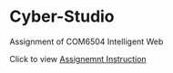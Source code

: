 # Cyber-Studio

Assignment of COM6504 Intelligent Web

Click to view [Assignemnt Instruction](https://docs.google.com/document/d/1WeQqDfaQUFFxusbZz-vGF-uqEtkz32z1/edit#)

